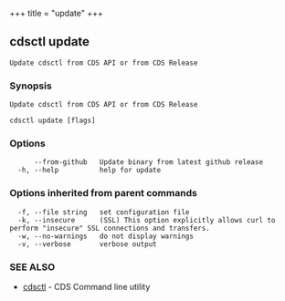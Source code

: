 +++
title = "update"
+++
## cdsctl update

`Update cdsctl from CDS API or from CDS Release`

### Synopsis

`Update cdsctl from CDS API or from CDS Release`

```
cdsctl update [flags]
```

### Options

```
      --from-github   Update binary from latest github release
  -h, --help          help for update
```

### Options inherited from parent commands

```
  -f, --file string   set configuration file
  -k, --insecure      (SSL) This option explicitly allows curl to perform "insecure" SSL connections and transfers.
  -w, --no-warnings   do not display warnings
  -v, --verbose       verbose output
```

### SEE ALSO

* [cdsctl](/cli/cdsctl/cdsctl/)	 - CDS Command line utility

